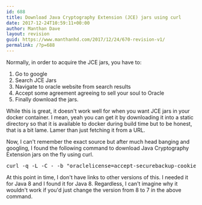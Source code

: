 ```yaml
---
id: 688
title: Download Java Cryptography Extension (JCE) jars using curl
date: 2017-12-24T10:59:11+00:00
author: Manthan Dave
layout: revision
guid: https://www.manthanhd.com/2017/12/24/670-revision-v1/
permalink: /?p=688
---
```

Normally, in order to acquire the JCE jars, you have to:
<ol>
 	<li>Go to google</li>
 	<li>Search JCE Jars</li>
 	<li>Navigate to oracle website from search results</li>
 	<li>Accept some agreement agreeing to sell your soul to Oracle</li>
 	<li>Finally download the jars.</li>
</ol>
While this is great, it doesn't work well for when you want JCE jars in your docker container. I mean, yeah you can get it by downloading it into a static directory so that it is available to docker during build time but to be honest, that is a bit lame. Lamer than just fetching it from a URL.

Now, I can't remember the exact source but after much head banging and googling, I found the following command to download Java Cryptography Extension jars on the fly using curl.
<pre class="lang:sh decode:true">curl -q -L -C - -b "oraclelicense=accept-securebackup-cookie" -o /tmp/jce_policy-8.zip -O http://download.oracle.com/otn-pub/java/jce/8/jce_policy-8.zip \&lt;br&gt;    &amp;&amp; unzip -oj -d /usr/lib/jvm/java-8-openjdk-amd64/jre/lib/security /tmp/jce_policy-8.zip \*/\*.jar \&lt;br&gt;    &amp;&amp; rm /tmp/jce_policy-8.zip</pre>
At this point in time, I don't have links to other versions of this. I needed it for Java 8 and I found it for Java 8. Regardless, I can't imagine why it wouldn't work if you'd just change the version from 8 to 7 in the above command.